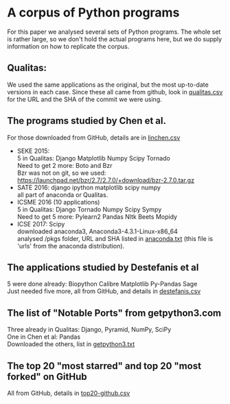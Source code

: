 # A corpus of Python programs

For this paper we analysed several sets of Python programs.  The whole
set is rather large, so we don't hold the actual programs here, but we
do supply information on how to replicate the corpus.


## Qualitas:

We used the same applications as the original, but the most up-to-date
versions in each case.  Since these all came from github, look in
[qualitas.csv](./qualitas.csv)
for the URL and the SHA of the commit we were using.


## The programs studied by Chen et al.

For those downloaded from GitHub, details are in [linchen.csv](./linchen.csv)

* SEKE 2015:<br/>
  5 in Qualitas: Django Matplotlib Numpy Scipy Tornado<br/>
  Need to get 2 more: Boto and Bzr<br/>
  Bzr was not on git, so we used:
  https://launchpad.net/bzr/2.7/2.7.0/+download/bzr-2.7.0.tar.gz
* SATE 2016: django ipython matplotlib scipy numpy<br/>
  all part of anaconda or Qualitas.<br/>
* ICSME 2016 (10 applications)<br/>
  5 in Qualitas: Django Tornado Numpy Scipy Sympy<br/>
  Need to get 5 more: Pylearn2 Pandas Nltk Beets Mopidy<br/>
* ICSE 2017: Scipy<br/>
  downloaded anaconda3, Anaconda3-4.3.1-Linux-x86_64<br/>
  analysed /pkgs folder, URL and SHA listed in [anaconda.txt](./anaconda.txt)
  (this file is 'urls' from the anaconda distribution).


## The applications studied by Destefanis et al

5 were done already: Biopython Calibre Matplotlib Py-Pandas Sage<br/>
Just needed five more, all from GitHub, and details in [destefanis.csv](./destefanis.csv)


## The list of "Notable Ports" from getpython3.com

Three already in Qualitas: Django, Pyramid, NumPy, SciPy<br/>
One in Chen et al: Pandas<br/>
Downloaded the others, list in [getpython3.txt](./getpython3.txt)


## The top 20 "most starred" and top 20 "most forked" on GitHub

All from GitHub, details in [top20-github.csv](./top20-github.csv)


